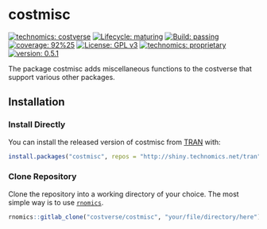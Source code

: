 
<!-- README.md is generated from README.Rmd. Please edit that file -->

# costmisc

<!-- badges: start -->

[![technomics:
costverse](https://img.shields.io/badge/technomics-costverse-EAC435.svg)](https://gitlab.technomics.net/costverse)
[![Lifecycle:
maturing](https://img.shields.io/badge/lifecycle-maturing-blue.svg)](https://www.tidyverse.org/lifecycle/#maturing)
[![Build:
passing](https://img.shields.io/badge/build-passing-green.svg)](https://gitlab.technomics.net/costverse/costmisc.git)
[![coverage: 92%25](https://img.shields.io/badge/coverage-92%25-green.svg)](https://cran.r-project.org/web/packages/covr/vignettes/how_it_works.html)
[![License: GPL
v3](https://img.shields.io/badge/License-GPLv3-blue.svg)](https://www.gnu.org/licenses/gpl-3.0)
[![technomics:
proprietary](https://img.shields.io/badge/technomics-proprietary-00A0B2.svg)](https://gitlab.technomics.net/)
[![version:
0.5.1](https://img.shields.io/badge/version-0.5.1-blue.svg)]()
<!-- badges: end -->

The package costmisc adds miscellaneous functions to the costverse that
support various other packages.

## Installation

### Install Directly

You can install the released version of costmisc from
[TRAN](http://shiny.technomics.net/tran/www/home/) with:

``` r
install.packages("costmisc", repos = "http://shiny.technomics.net/tran")
```

### Clone Repository

Clone the repository into a working directory of your choice. The most
simple way is to use
[`rnomics`](http://shiny.technomics.net/tran/www/docs/rnomics/).

``` r
rnomics::gitlab_clone("costverse/costmisc", "your/file/directory/here")
```
